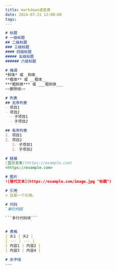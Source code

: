 ```yaml
---
title: markdown速查表
date: 2024-07-21 12:00:00
tags:
---
```

```markdown
# 标题
# 一级标题
## 二级标题
### 三级标题
#### 四级标题
##### 五级标题
###### 六级标题

# 强调
*斜体* 或 _斜体_
**粗体** 或 __粗体__
***粗斜体*** 或 ___粗斜体___
~~删除线~~

# 列表
## 无序列表
- 项目1
- 项目2
  - 子项目1
  - 子项目2

## 有序列表
1. 项目1
2. 项目2
   1. 子项目1
   2. 子项目2

# 链接
[显示文本](https://example.com)
<https://example.com>

# 图片
![替代文本](https://example.com/image.jpg "标题")

# 引用
> 这是一个引用。

# 代码
`单行代码`

```多行代码块``` 


# 表格
| 头1 | 头2 |
| --- | --- |
| 内容1 | 内容2 |
| 内容3 | 内容4 |

# 水平线
---
```
